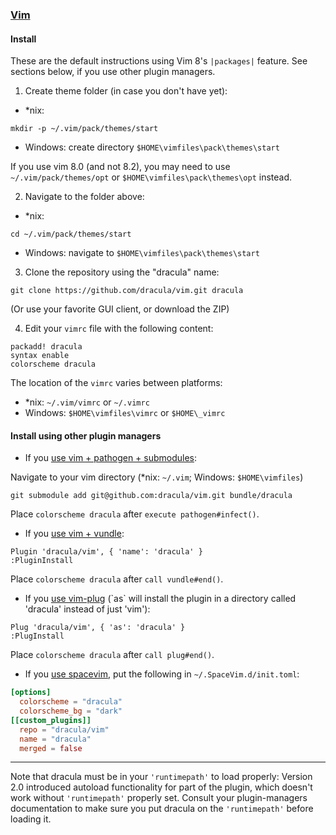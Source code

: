 ### [Vim](http://www.vim.org/)

#### Install

These are the default instructions using Vim 8's `|packages|` feature. See
sections below, if you use other plugin managers.

1. Create theme folder (in case you don't have yet):


- \*nix:
```
mkdir -p ~/.vim/pack/themes/start
```

- Windows: create directory `$HOME\vimfiles\pack\themes\start`

If you use vim 8.0 (and not 8.2), you may need to use `~/.vim/pack/themes/opt`
or `$HOME\vimfiles\pack\themes\opt` instead.

2. Navigate to the folder above:


- \*nix:
```
cd ~/.vim/pack/themes/start
```

- Windows: navigate to `$HOME\vimfiles\pack\themes\start`

3. Clone the repository using the "dracula" name:

```
git clone https://github.com/dracula/vim.git dracula
```
(Or use your favorite GUI client, or download the ZIP)

4. Edit your `vimrc` file with the following content:

```
packadd! dracula
syntax enable
colorscheme dracula
```

The location of the `vimrc` varies between platforms:
- \*nix: `~/.vim/vimrc` or `~/.vimrc`
- Windows: `$HOME\vimfiles\vimrc` or `$HOME\_vimrc`

#### Install using other plugin managers

- If you [use vim + pathogen + submodules](http://vimcasts.org/episodes/synchronizing-plugins-with-git-submodules-and-pathogen/):

Navigate to your vim directory (\*nix: `~/.vim`; Windows: `$HOME\vimfiles`)

    git submodule add git@github.com:dracula/vim.git bundle/dracula

Place `colorscheme dracula` after `execute pathogen#infect()`.

- If you [use vim + vundle](https://github.com/VundleVim/Vundle):

```vim
Plugin 'dracula/vim', { 'name': 'dracula' }
:PluginInstall
```

Place `colorscheme dracula` after `call vundle#end()`.

- If you [use vim-plug](https://github.com/junegunn/vim-plug) (\`as\` will install
the plugin in a directory called 'dracula' instead of just 'vim'):

```vim
Plug 'dracula/vim', { 'as': 'dracula' }
:PlugInstall
```

Place `colorscheme dracula` after `call plug#end()`.

- If you [use spacevim](https://spacevim.org), put the
following in `~/.SpaceVim.d/init.toml`:

```toml
[options]
  colorscheme = "dracula"
  colorscheme_bg = "dark"
[[custom_plugins]]
  repo = "dracula/vim"
  name = "dracula"
  merged = false
```

---

Note that dracula must be in your `'runtimepath'` to load properly: Version 2.0
introduced autoload functionality for part of the plugin, which doesn't work
without `'runtimepath'` properly set. Consult your plugin-managers documentation
to make sure you put dracula on the `'runtimepath'` before loading it.
